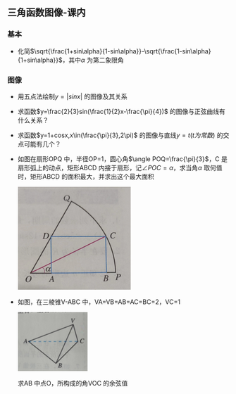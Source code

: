 ## 三角函数图像-课内

### 基本

- 化简$\sqrt{\frac{1+sin\alpha}{1-sin\alpha}}-\sqrt{\frac{1-sin\alpha}{1+sin\alpha}}$，其中$\alpha$ 为第二象限角

  

### 图像

- 用五点法绘制$y=|sinx|$ 的图像及其关系

- 求函数$y=\frac{2}{3}sin(\frac{1}{2}x-\frac{\pi}{4})$ 的图像与正弦曲线有什么关系？

- 求函数$y=1+cosx,x\in(\frac{\pi}{3},2\pi)$ 的图像与直线$y=t(t 为常数)$ 的交点可能有几个？

- 如图在扇形OPQ 中，半径OP=1，圆心角$\angle POQ=\frac{\pi}{3}$，C 是扇形弧上的动点，矩形ABCD 内接于扇形，记$\angle POC=\alpha$，求当角$\alpha$ 取何值时，矩形ABCD 的面积最大，并求出这个最大面积 

  <img src="image-20231109153046478.png" alt="image-20231109153046478" style="zoom:25%;" />
  
- 如图，在三棱锥V-ABC 中，VA=VB=AB=AC=BC=2，VC=1

  <img src="image-20240302134248189.png" alt="image-20240302134248189" style="zoom:25%;" />

  求AB 中点O，所构成的角VOC 的余弦值
